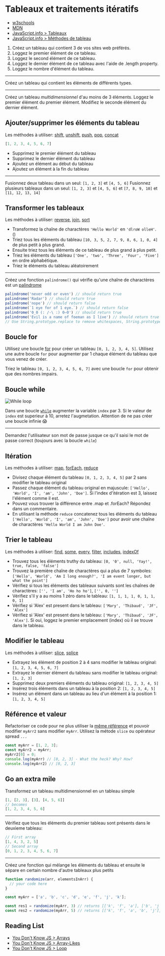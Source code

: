 # Tableaux et traitements itératifs

+ [w3schools](https://www.w3schools.com/js/js_arrays.asp)
+ [MDN](https://developer.mozilla.org/en-US/docs/Web/JavaScript/Reference/Global_Objects/Array)
+ [JavaScript.info > Tableaux](https://javascript.info/array)
+ [JavaScript.info > Méthodes de tableau](https://javascript.info/array)

1. Créez un tableau qui contient 3 de vos sites web préférés.
2. Loggez le premier élément de ce tableau.
3. Loggez le second élément de ce tableau.
4. Loggez le dernier élément de ce tableau avec l'aide de .length property.
5. Loggez le nombre d'élément du tableau.

---

Créez un tableau qui contient les éléments de différents types.

---

Créez un tableau *multidimensionnel* d'au moins de 3 éléments.
Loggez le premier élément du premier élément.
Modifiez le seconde élément du dernier élément.

## Ajouter/supprimer les éléments du tableau
Les méthodes à utiliser: 
[shift](https://developer.mozilla.org/en-US/docs/Web/JavaScript/Reference/Global_Objects/Array/shift), 
[unshift](https://developer.mozilla.org/en-US/docs/Web/JavaScript/Reference/Global_Objects/Array/unshift), 
[push](https://developer.mozilla.org/en-US/docs/Web/JavaScript/Reference/Global_Objects/Array/push), 
[pop](https://developer.mozilla.org/en-US/docs/Web/JavaScript/Reference/Global_Objects/Array/pop), 
[concat](https://developer.mozilla.org/en-US/docs/Web/JavaScript/Reference/Global_Objects/Array/concat)

```js
[1, 2, 3, 4, 5, 6, 7]
```
+ Supprimez le premier élément du tableau
+ Supprimez le dernier élément du tableau
+ Ajoutez un élément au début du tableau
+ Ajoutez un élément à la fin du tableau

---

Fusionnez deux tableau dans un seul: `[1, 2, 3]` et `[4, 5, 6]`
Fusionnez plusieurs tableaux dans un seul: `[1, 2, 3]` et `[4, 5, 6]` et `[7, 8, 9, 10]` et `[11, 12, 13, 14]`

## Transformer les tableaux
Les méthodes à utiliser: 
[reverse](https://developer.mozilla.org/en-US/docs/Web/JavaScript/Reference/Global_Objects/Array/reverse),
[join](https://developer.mozilla.org/en-US/docs/Web/JavaScript/Reference/Global_Objects/Array/join),
[sort](https://developer.mozilla.org/en-US/docs/Web/JavaScript/Reference/Global_Objects/Array/sort)

+ Transformez la chaîne de charactères `'Hello World'` en `'dlroW olleH'`. ()
+ Triez tous les éléments du tableau `[10, 3, 5, 2, 7, 9, 8, 6, 1, 0, 4]` de plus petit à plus grand.
+ Ensuite triez tous les éléments de ce tableau de plus grand à plus petit.
+ Triez les éléments du tableau `['One', 'two', 'Three', 'Four', 'Five']` en ordre alphabétique.
+ Triez le éléments du tableau aléatoirement

---

Créez une fonction `palindrome()` qui vérifie qu'une chaîne de charactères est un [palindrome](https://fr.wikipedia.org/wiki/Palindrome)
```js
palindrome('never odd or even') // should return true
palindrome('Radar') // should return true
palindrome('nope') // should return false
palindrome(`1 eye for of 1 eye.`) // should return false
palindrome('0_0 (: /-\ :) 0–0') // should return true
palindrome('Evil is a name of foeman as I live') // should return true
// Use String.prototype.replace to remove whitespaces, String.prototype.toLowerCase to manipulate strings
``` 

## Boucle for
Utilisez une boucle [for](https://developer.mozilla.org/en-US/docs/Web/JavaScript/Reference/Statements/for) pour créer un tableau `[0, 1, 2, 3, 4, 5]`.
Utilisez une autre boucle `for` pour augmenter par 1 chaque élément du tableau que vous venez de créer.

Triez le tableau `[0, 1, 2, 3, 4, 5, 6, 7]` avec une boucle `for` pour obtenir que des nombres impairs.

## Boucle while

![While loop](https://ibb.co/LxgMwgY)

Dans une boucle [`while`](https://developer.mozilla.org/en-US/docs/Web/JavaScript/Reference/Statements/while) augmenter la variable `index` par 3. Si le valeur de `index` est superieur à 10, arretez l'augmetation. Attention de ne pas créer une boucle infinie 😱

---

Demandez l'utilisateur son mot de passe jusque ce qu'il saisi le mot de passe correct (toujours avec la boucle `while`)

## Itération
Les méthodes à utiliser: 
[map](https://developer.mozilla.org/en-US/docs/Web/JavaScript/Reference/Global_Objects/Array/map),
[forEach](https://developer.mozilla.org/en-US/docs/Web/JavaScript/Reference/Global_Objects/Array/forEach),
[reduce](https://developer.mozilla.org/en-US/docs/Web/JavaScript/Reference/Global_Objects/Array/Reduce)

+ Divisez chaque élément du tableau `[0, 1, 2, 3, 4, 5]` par 2 sans modifier le tableau original
+ Passez chaque élément du tableau original en majuscule: `['Hello', 'World', 'I', 'am', 'John', 'Doe']`. Si l'index d'itération est 3, laissez l'élément comme il est.
+ Pouvez vous trouver la différence entre .map et .forEach? Répondez dans un commentaire.
+ En utilisant la méthode `reduce` concatenez tous les éléments du tableau `['Hello', 'World', 'I', 'am', 'John', 'Doe']` pour avoir une chaîne de charactères `'Hello World I am John Doe'`. 

## Trier le tableau
Les méthodes à utiliser: 
[find](https://developer.mozilla.org/en-US/docs/Web/JavaScript/Reference/Global_Objects/Array/find),
[some](https://developer.mozilla.org/en-US/docs/Web/JavaScript/Reference/Global_Objects/Array/sort),
[every](https://developer.mozilla.org/en-US/docs/Web/JavaScript/Reference/Global_Objects/Array/every),
[filter](https://developer.mozilla.org/en-US/docs/Web/JavaScript/Reference/Global_Objects/Array/filter),
[includes](https://developer.mozilla.org/en-US/docs/Web/JavaScript/Reference/Global_Objects/Array/includes),
[indexOf](https://developer.mozilla.org/en-US/docs/Web/JavaScript/Reference/Global_Objects/Array/indexOf)

+ Trouvez tous les éléments truthy du tableau: `[0, '0', null, 'Yay!', true, false, 'false']`
+ Trouvez la première chaîne de charactères qui a plus de 7 symboles: `['Hello', 'World', 'Am I long enough?', 'I am event longer, but what the point']`
+ Vérifiez si tous les éléments des tableaux suivants sont les chaînes de charactères: `['', 'I am', 'Ho ho ho']`, `['', 0, '']` 
+ Vérifiez s'il y a au moins 1 zéro dans le tableau: `[1, 1, 1, 1, 0, 1, 1, 0, 1]`
+ Vérifiez si 'Alex' est present dans le tableau: `['Mary', 'Thibaud', 'JF', 'Alex']`
+ Vérifiez si 'Alex' est present dans le tableau: `['Mary', 'Thibaud', 'JF', 'Alex']`. Si oui, loggez le premier emplacement (index) où il se trouve dans le tableau.

## Modifier le tableau
Les méthodes à utiliser: 
[slice](https://developer.mozilla.org/en-US/docs/Web/JavaScript/Reference/Global_Objects/Array/slice),
[splice](https://developer.mozilla.org/en-US/docs/Web/JavaScript/Reference/Global_Objects/Array/splice)

+ Extrayez les élément de position 2 à 4 sans modifier le tableau original: `[1, 2, 3, 4, 5, 6, 7]`
+ Extrayez le dernier élément du tableau sans modifier le tableau original: `[1, 2, 3]`
+ Supprimez deux premiers éléments du tableau original: `[1, 2, 3, 4, 5]`
+ Insérez trois éléments dans un tableau à la position 2: `[1, 2, 3, 4, 5]`
+ Insérez un élément dans un tableau au lieu d'un élément à la position 1: `[1, 2, 3, 4, 5]`

## Référence et valeur

Refactoriser ce code pour ne plus utiliser la [même référence](https://github.com/getify/You-Dont-Know-JS/blob/master/types%20%26%20grammar/ch2.md#value-vs-reference) et pouvoir modifier `myArr2` sans modifier `myArr`.
Utilisez la métode `slice` ou opérateur spread `...`

```js
const myArr = [1, 2, 3];
const myArr2 = myArr;
myArr2[0] = 0;
console.log(myArr) // [0, 2, 3] - What the heck? Why? How?
console.log(myArr2) // [0, 2, 3]
```

## Go an extra mile

Transformez un tableau multidimensionnel en un tableau simple
```js
[1, [2, 3], [3], [4, 5, 6]]
// becomes
[1, 2, 3, 4, 5, 6]
```

---

Vérifiez que tous les éléments du premier tableau sont présents dans le deuxìeme tableau:
```js
// First array
[1, 4, 3, 2, 5]
// Second array
[0, 1, 2, 3, 4, 5, 6, 7]
```

---

Créez une fonction qui mélange les éléments du tableau et ensuite le sépare en certain nombre d'autre tableaux plus petits
```js
function randomize(arr, elementsInArr) {
  // your code here
}

const myArr = ['a', 'b', 'c', 'd', 'e', 'f', 'j', 'k'];

const res1 = randomize(myArr, 3) // returns [['k', 'f', 'a'], ['b', 'j', 'e'], ['d', 'c']]
const res2 = randomize(myArr, 5) // returns [['k', 'f', 'a', 'b', 'j'], ['e', 'd', 'c']]

```

## Reading List

+ [You Don't Know JS > Arrays](https://github.com/getify/You-Dont-Know-JS/blob/master/types%20%26%20grammar/ch2.md#arrays)
+ [You Don't Know JS > Array-Likes](https://github.com/getify/You-Dont-Know-JS/blob/master/types%20%26%20grammar/ch2.md#array-likes)
+ [You Don't Know JS > Loop](https://github.com/getify/You-Dont-Know-JS/blob/master/up%20%26%20going/ch1.md#loops)